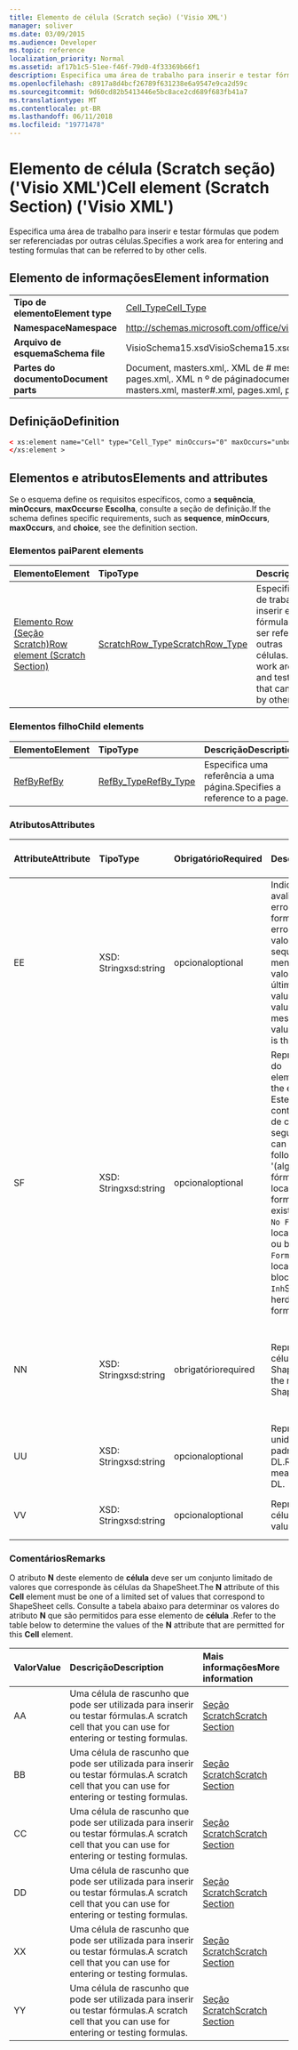 ```yaml
---
title: Elemento de célula (Scratch seção) ('Visio XML')
manager: soliver
ms.date: 03/09/2015
ms.audience: Developer
ms.topic: reference
localization_priority: Normal
ms.assetid: af17b1c5-51ee-f46f-79d0-4f33369b66f1
description: Especifica uma área de trabalho para inserir e testar fórmulas que podem ser referenciadas por outras células.
ms.openlocfilehash: c8917a8d4bcf26789f631238e6a9547e9ca2d59c
ms.sourcegitcommit: 9d60cd82b5413446e5bc8ace2cd689f683fb41a7
ms.translationtype: MT
ms.contentlocale: pt-BR
ms.lasthandoff: 06/11/2018
ms.locfileid: "19771478"
---
```

# <a name="cell-element-scratch-section-visio-xml"></a><span data-ttu-id="b57dd-103">Elemento de célula (Scratch seção) ('Visio XML')</span><span class="sxs-lookup"><span data-stu-id="b57dd-103">Cell element (Scratch Section) ('Visio XML')</span></span>

<span data-ttu-id="b57dd-104">Especifica uma área de trabalho para inserir e testar fórmulas que podem ser referenciadas por outras células.</span><span class="sxs-lookup"><span data-stu-id="b57dd-104">Specifies a work area for entering and testing formulas that can be referred to by other cells.</span></span>
  
## <a name="element-information"></a><span data-ttu-id="b57dd-105">Elemento de informações</span><span class="sxs-lookup"><span data-stu-id="b57dd-105">Element information</span></span>

|||
|:-----|:-----|
|<span data-ttu-id="b57dd-106">**Tipo de elemento**</span><span class="sxs-lookup"><span data-stu-id="b57dd-106">**Element type**</span></span> <br/> |[<span data-ttu-id="b57dd-107">Cell_Type</span><span class="sxs-lookup"><span data-stu-id="b57dd-107">Cell_Type</span></span>](cell_type-complextypevisio-xml.md) <br/> |
|<span data-ttu-id="b57dd-108">**Namespace**</span><span class="sxs-lookup"><span data-stu-id="b57dd-108">**Namespace**</span></span> <br/> |http://schemas.microsoft.com/office/visio/2012/main  <br/> |
|<span data-ttu-id="b57dd-109">**Arquivo de esquema**</span><span class="sxs-lookup"><span data-stu-id="b57dd-109">**Schema file**</span></span> <br/> |<span data-ttu-id="b57dd-110">VisioSchema15.xsd</span><span class="sxs-lookup"><span data-stu-id="b57dd-110">VisioSchema15.xsd</span></span>  <br/> |
|<span data-ttu-id="b57dd-111">**Partes do documento**</span><span class="sxs-lookup"><span data-stu-id="b57dd-111">**Document parts**</span></span> <br/> |<span data-ttu-id="b57dd-112">Document, masters.xml,. XML de # mestre, pages.xml,. XML n º de página</span><span class="sxs-lookup"><span data-stu-id="b57dd-112">document.xml, masters.xml, master#.xml, pages.xml, page#.xml</span></span>  <br/> |
   
## <a name="definition"></a><span data-ttu-id="b57dd-113">Definição</span><span class="sxs-lookup"><span data-stu-id="b57dd-113">Definition</span></span>

```XML
< xs:element name="Cell" type="Cell_Type" minOccurs="0" maxOccurs="unbounded" >
</xs:element >
```

## <a name="elements-and-attributes"></a><span data-ttu-id="b57dd-114">Elementos e atributos</span><span class="sxs-lookup"><span data-stu-id="b57dd-114">Elements and attributes</span></span>

<span data-ttu-id="b57dd-115">Se o esquema define os requisitos específicos, como a **sequência**, **minOccurs**, **maxOccurs**e **Escolha**, consulte a seção de definição.</span><span class="sxs-lookup"><span data-stu-id="b57dd-115">If the schema defines specific requirements, such as **sequence**, **minOccurs**, **maxOccurs**, and **choice**, see the definition section.</span></span> 
  
### <a name="parent-elements"></a><span data-ttu-id="b57dd-116">Elementos pai</span><span class="sxs-lookup"><span data-stu-id="b57dd-116">Parent elements</span></span>

|<span data-ttu-id="b57dd-117">**Elemento**</span><span class="sxs-lookup"><span data-stu-id="b57dd-117">**Element**</span></span>|<span data-ttu-id="b57dd-118">**Tipo**</span><span class="sxs-lookup"><span data-stu-id="b57dd-118">**Type**</span></span>|<span data-ttu-id="b57dd-119">**Descrição**</span><span class="sxs-lookup"><span data-stu-id="b57dd-119">**Description**</span></span>|
|:-----|:-----|:-----|
|[<span data-ttu-id="b57dd-120">Elemento Row (Seção Scratch)</span><span class="sxs-lookup"><span data-stu-id="b57dd-120">Row element (Scratch Section)</span></span>](row-element-scratch-sectionvisio-xml.md) <br/> |[<span data-ttu-id="b57dd-121">ScratchRow_Type</span><span class="sxs-lookup"><span data-stu-id="b57dd-121">ScratchRow_Type</span></span>](scratch_type-complextypevisio-xml.md) <br/> |<span data-ttu-id="b57dd-122">Especifica uma área de trabalho para inserir e testar fórmulas que podem ser referenciadas por outras células.</span><span class="sxs-lookup"><span data-stu-id="b57dd-122">Specifies a work area for entering and testing formulas that can be referred to by other cells.</span></span>  <br/> |
   
### <a name="child-elements"></a><span data-ttu-id="b57dd-123">Elementos filho</span><span class="sxs-lookup"><span data-stu-id="b57dd-123">Child elements</span></span>

|<span data-ttu-id="b57dd-124">**Elemento**</span><span class="sxs-lookup"><span data-stu-id="b57dd-124">**Element**</span></span>|<span data-ttu-id="b57dd-125">**Tipo**</span><span class="sxs-lookup"><span data-stu-id="b57dd-125">**Type**</span></span>|<span data-ttu-id="b57dd-126">**Descrição**</span><span class="sxs-lookup"><span data-stu-id="b57dd-126">**Description**</span></span>|
|:-----|:-----|:-----|
|[<span data-ttu-id="b57dd-127">RefBy</span><span class="sxs-lookup"><span data-stu-id="b57dd-127">RefBy</span></span>](refby-element-cell_type-complextypevisio-xml.md) <br/> |[<span data-ttu-id="b57dd-128">RefBy_Type</span><span class="sxs-lookup"><span data-stu-id="b57dd-128">RefBy_Type</span></span>](refby_type-complextypevisio-xml.md) <br/> |<span data-ttu-id="b57dd-129">Especifica uma referência a uma página.</span><span class="sxs-lookup"><span data-stu-id="b57dd-129">Specifies a reference to a page.</span></span>  <br/> |
   
### <a name="attributes"></a><span data-ttu-id="b57dd-130">Atributos</span><span class="sxs-lookup"><span data-stu-id="b57dd-130">Attributes</span></span>

|<span data-ttu-id="b57dd-131">**Attribute**</span><span class="sxs-lookup"><span data-stu-id="b57dd-131">**Attribute**</span></span>|<span data-ttu-id="b57dd-132">**Tipo**</span><span class="sxs-lookup"><span data-stu-id="b57dd-132">**Type**</span></span>|<span data-ttu-id="b57dd-133">**Obrigatório**</span><span class="sxs-lookup"><span data-stu-id="b57dd-133">**Required**</span></span>|<span data-ttu-id="b57dd-134">**Descrição**</span><span class="sxs-lookup"><span data-stu-id="b57dd-134">**Description**</span></span>|<span data-ttu-id="b57dd-135">**Valores possíveis**</span><span class="sxs-lookup"><span data-stu-id="b57dd-135">**Possible values**</span></span>|
|:-----|:-----|:-----|:-----|:-----|
|<span data-ttu-id="b57dd-136">E</span><span class="sxs-lookup"><span data-stu-id="b57dd-136">E</span></span>  <br/> |<span data-ttu-id="b57dd-137">XSD: String</span><span class="sxs-lookup"><span data-stu-id="b57dd-137">xsd:string</span></span>  <br/> |<span data-ttu-id="b57dd-138">opcional</span><span class="sxs-lookup"><span data-stu-id="b57dd-138">optional</span></span>  <br/> |<span data-ttu-id="b57dd-139">Indica que a fórmula é avaliada como um erro.</span><span class="sxs-lookup"><span data-stu-id="b57dd-139">Indicates that the formula evaluates to an error.</span></span> <span data-ttu-id="b57dd-140">O valor de **f** é o valor atual (uma sequência de mensagem de erro;) o valor do atributo **V** é o último valor válido.</span><span class="sxs-lookup"><span data-stu-id="b57dd-140">The value of **E** is the current value (an error message string); the value of the **V** attribute is the last valid value.</span></span>  <br/> |<span data-ttu-id="b57dd-141">Uma cadeia de caracteres de mensagem de erro.</span><span class="sxs-lookup"><span data-stu-id="b57dd-141">An error message string.</span></span>  <br/> |
|<span data-ttu-id="b57dd-142">S</span><span class="sxs-lookup"><span data-stu-id="b57dd-142">F</span></span>  <br/> |<span data-ttu-id="b57dd-143">XSD: String</span><span class="sxs-lookup"><span data-stu-id="b57dd-143">xsd:string</span></span>  <br/> |<span data-ttu-id="b57dd-144">opcional</span><span class="sxs-lookup"><span data-stu-id="b57dd-144">optional</span></span>  <br/> | <span data-ttu-id="b57dd-145">Representa a fórmula do elemento.</span><span class="sxs-lookup"><span data-stu-id="b57dd-145">Represents the element's formula.</span></span> <span data-ttu-id="b57dd-146">Este atributo pode conter uma das cadeias de caracteres seguintes:</span><span class="sxs-lookup"><span data-stu-id="b57dd-146">This attribute can contain one of the following strings:</span></span>  <br/>  <span data-ttu-id="b57dd-147">'(alguns formula)' se a fórmula existe localmente</span><span class="sxs-lookup"><span data-stu-id="b57dd-147">'(some formula)' if the formula exists locally</span></span>  <br/>  <span data-ttu-id="b57dd-148">`No Formula`Se a fórmula localmente é excluída ou bloqueada</span><span class="sxs-lookup"><span data-stu-id="b57dd-148">`No Formula` if the formula is locally deleted or blocked</span></span>  <br/>  <span data-ttu-id="b57dd-149">`Inh`Se a fórmula for herdada.</span><span class="sxs-lookup"><span data-stu-id="b57dd-149">`Inh` if the formula is inherited.</span></span>  <br/> |<span data-ttu-id="b57dd-150">Uma fórmula.</span><span class="sxs-lookup"><span data-stu-id="b57dd-150">A formula.</span></span>  <br/> |
|<span data-ttu-id="b57dd-151">N</span><span class="sxs-lookup"><span data-stu-id="b57dd-151">N</span></span>  <br/> |<span data-ttu-id="b57dd-152">XSD: String</span><span class="sxs-lookup"><span data-stu-id="b57dd-152">xsd:string</span></span>  <br/> |<span data-ttu-id="b57dd-153">obrigatório</span><span class="sxs-lookup"><span data-stu-id="b57dd-153">required</span></span>  <br/> |<span data-ttu-id="b57dd-154">Representa o nome da célula ShapeSheet.</span><span class="sxs-lookup"><span data-stu-id="b57dd-154">Represents the name of the ShapeSheet cell.</span></span>  <br/> |<span data-ttu-id="b57dd-155">O nome da célula ShapeSheet.</span><span class="sxs-lookup"><span data-stu-id="b57dd-155">The name of the ShapeSheet cell.</span></span>  <br/> <span data-ttu-id="b57dd-156">Consulte a seção comentários abaixo.</span><span class="sxs-lookup"><span data-stu-id="b57dd-156">See the Remarks section below.</span></span>  <br/> |
|<span data-ttu-id="b57dd-157">U</span><span class="sxs-lookup"><span data-stu-id="b57dd-157">U</span></span>  <br/> |<span data-ttu-id="b57dd-158">XSD: String</span><span class="sxs-lookup"><span data-stu-id="b57dd-158">xsd:string</span></span>  <br/> |<span data-ttu-id="b57dd-159">opcional</span><span class="sxs-lookup"><span data-stu-id="b57dd-159">optional</span></span>  <br/> |<span data-ttu-id="b57dd-160">Representa uma unidade de medida padrão é DL.</span><span class="sxs-lookup"><span data-stu-id="b57dd-160">Represents a unit of measure The default is DL.</span></span>  <br/> |<span data-ttu-id="b57dd-161">As unidades da célula.</span><span class="sxs-lookup"><span data-stu-id="b57dd-161">The units of the cell.</span></span>  <br/> |
|<span data-ttu-id="b57dd-162">V</span><span class="sxs-lookup"><span data-stu-id="b57dd-162">V</span></span>  <br/> |<span data-ttu-id="b57dd-163">XSD: String</span><span class="sxs-lookup"><span data-stu-id="b57dd-163">xsd:string</span></span>  <br/> |<span data-ttu-id="b57dd-164">opcional</span><span class="sxs-lookup"><span data-stu-id="b57dd-164">optional</span></span>  <br/> |<span data-ttu-id="b57dd-165">Representa o valor da célula.</span><span class="sxs-lookup"><span data-stu-id="b57dd-165">Represents the value of the cell.</span></span>  <br/> |<span data-ttu-id="b57dd-166">O valor da célula ShapeSheet.</span><span class="sxs-lookup"><span data-stu-id="b57dd-166">The value of the ShapeSheet cell.</span></span>  <br/> |
   
### <a name="remarks"></a><span data-ttu-id="b57dd-167">Comentários</span><span class="sxs-lookup"><span data-stu-id="b57dd-167">Remarks</span></span>

<span data-ttu-id="b57dd-168">O atributo **N** deste elemento de **célula** deve ser um conjunto limitado de valores que corresponde às células da ShapeSheet.</span><span class="sxs-lookup"><span data-stu-id="b57dd-168">The **N** attribute of this **Cell** element must be one of a limited set of values that correspond to ShapeSheet cells.</span></span> <span data-ttu-id="b57dd-169">Consulte a tabela abaixo para determinar os valores do atributo **N** que são permitidos para esse elemento de **célula** .</span><span class="sxs-lookup"><span data-stu-id="b57dd-169">Refer to the table below to determine the values of the **N** attribute that are permitted for this **Cell** element.</span></span> 
  
|<span data-ttu-id="b57dd-170">**Valor**</span><span class="sxs-lookup"><span data-stu-id="b57dd-170">**Value**</span></span>|<span data-ttu-id="b57dd-171">**Descrição**</span><span class="sxs-lookup"><span data-stu-id="b57dd-171">**Description**</span></span>|<span data-ttu-id="b57dd-172">**Mais informações**</span><span class="sxs-lookup"><span data-stu-id="b57dd-172">**More information**</span></span>|
|:-----|:-----|:-----|
|<span data-ttu-id="b57dd-173">A</span><span class="sxs-lookup"><span data-stu-id="b57dd-173">A</span></span>  <br/> |<span data-ttu-id="b57dd-174">Uma célula de rascunho que pode ser utilizada para inserir ou testar fórmulas.</span><span class="sxs-lookup"><span data-stu-id="b57dd-174">A scratch cell that you can use for entering or testing formulas.</span></span>  <br/> |[<span data-ttu-id="b57dd-175">Seção Scratch</span><span class="sxs-lookup"><span data-stu-id="b57dd-175">Scratch Section</span></span>](scratch-section.md) <br/> |
|<span data-ttu-id="b57dd-176">B</span><span class="sxs-lookup"><span data-stu-id="b57dd-176">B</span></span>  <br/> |<span data-ttu-id="b57dd-177">Uma célula de rascunho que pode ser utilizada para inserir ou testar fórmulas.</span><span class="sxs-lookup"><span data-stu-id="b57dd-177">A scratch cell that you can use for entering or testing formulas.</span></span>  <br/> |[<span data-ttu-id="b57dd-178">Seção Scratch</span><span class="sxs-lookup"><span data-stu-id="b57dd-178">Scratch Section</span></span>](scratch-section.md) <br/> |
|<span data-ttu-id="b57dd-179">C</span><span class="sxs-lookup"><span data-stu-id="b57dd-179">C</span></span>  <br/> |<span data-ttu-id="b57dd-180">Uma célula de rascunho que pode ser utilizada para inserir ou testar fórmulas.</span><span class="sxs-lookup"><span data-stu-id="b57dd-180">A scratch cell that you can use for entering or testing formulas.</span></span>  <br/> |[<span data-ttu-id="b57dd-181">Seção Scratch</span><span class="sxs-lookup"><span data-stu-id="b57dd-181">Scratch Section</span></span>](scratch-section.md) <br/> |
|<span data-ttu-id="b57dd-182">D</span><span class="sxs-lookup"><span data-stu-id="b57dd-182">D</span></span>  <br/> |<span data-ttu-id="b57dd-183">Uma célula de rascunho que pode ser utilizada para inserir ou testar fórmulas.</span><span class="sxs-lookup"><span data-stu-id="b57dd-183">A scratch cell that you can use for entering or testing formulas.</span></span>  <br/> |[<span data-ttu-id="b57dd-184">Seção Scratch</span><span class="sxs-lookup"><span data-stu-id="b57dd-184">Scratch Section</span></span>](scratch-section.md) <br/> |
|<span data-ttu-id="b57dd-185">X</span><span class="sxs-lookup"><span data-stu-id="b57dd-185">X</span></span>  <br/> |<span data-ttu-id="b57dd-186">Uma célula de rascunho que pode ser utilizada para inserir ou testar fórmulas.</span><span class="sxs-lookup"><span data-stu-id="b57dd-186">A scratch cell that you can use for entering or testing formulas.</span></span>  <br/> |[<span data-ttu-id="b57dd-187">Seção Scratch</span><span class="sxs-lookup"><span data-stu-id="b57dd-187">Scratch Section</span></span>](scratch-section.md) <br/> |
|<span data-ttu-id="b57dd-188">Y</span><span class="sxs-lookup"><span data-stu-id="b57dd-188">Y</span></span>  <br/> |<span data-ttu-id="b57dd-189">Uma célula de rascunho que pode ser utilizada para inserir ou testar fórmulas.</span><span class="sxs-lookup"><span data-stu-id="b57dd-189">A scratch cell that you can use for entering or testing formulas.</span></span>  <br/> |[<span data-ttu-id="b57dd-190">Seção Scratch</span><span class="sxs-lookup"><span data-stu-id="b57dd-190">Scratch Section</span></span>](scratch-section.md) <br/> |
   

